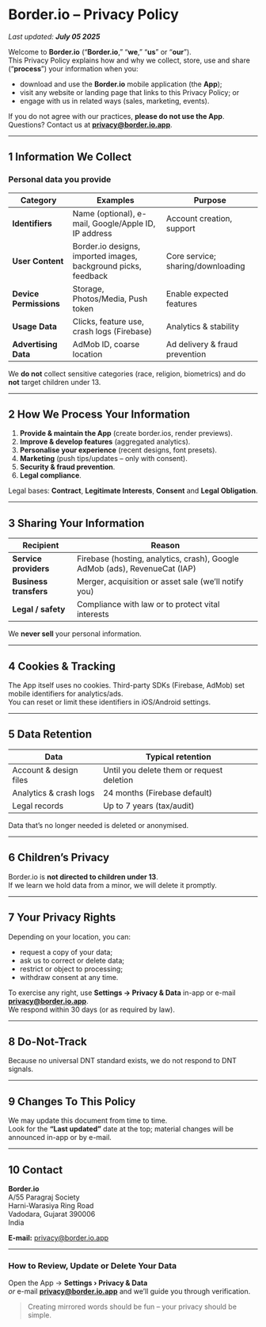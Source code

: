 # Border.io – Privacy Policy  
_Last updated: **July 05 2025**_

Welcome to **Border.io** (“**Border.io**,” “**we**,” “**us**” or “**our**”).  
This Privacy Policy explains how and why we collect, store, use and share (“**process**”) your information when you:

- download and use the **Border.io** mobile application (the **App**);
- visit any website or landing page that links to this Privacy Policy; or
- engage with us in related ways (sales, marketing, events).

If you do not agree with our practices, **please do not use the App**.  
Questions? Contact us at **privacy@border.io.app**.

---

## 1  Information We Collect

### Personal data you provide

| Category | Examples | Purpose |
|----------|----------|---------|
| **Identifiers** | Name (optional), e-mail, Google/Apple ID, IP address | Account creation, support |
| **User Content** | Border.io designs, imported images, background picks, feedback | Core service; sharing/downloading |
| **Device Permissions** | Storage, Photos/Media, Push token | Enable expected features |
| **Usage Data** | Clicks, feature use, crash logs (Firebase) | Analytics & stability |
| **Advertising Data** | AdMob ID, coarse location | Ad delivery & fraud prevention |

We **do not** collect sensitive categories (race, religion, biometrics) and do **not** target children under 13.

---

## 2  How We Process Your Information

1. **Provide & maintain the App** (create border.ios, render previews).  
2. **Improve & develop features** (aggregated analytics).  
3. **Personalise your experience** (recent designs, font presets).  
4. **Marketing** (push tips/updates – only with consent).  
5. **Security & fraud prevention**.  
6. **Legal compliance**.

Legal bases: **Contract**, **Legitimate Interests**, **Consent** and **Legal Obligation**.

---

## 3  Sharing Your Information

| Recipient | Reason |
|-----------|--------|
| **Service providers** | Firebase (hosting, analytics, crash), Google AdMob (ads), RevenueCat (IAP) |
| **Business transfers** | Merger, acquisition or asset sale (we’ll notify you) |
| **Legal / safety** | Compliance with law or to protect vital interests |

We **never sell** your personal information.

---

## 4  Cookies & Tracking

The App itself uses no cookies. Third-party SDKs (Firebase, AdMob) set mobile identifiers for analytics/ads.  
You can reset or limit these identifiers in iOS/Android settings.

---

## 5  Data Retention

| Data | Typical retention |
|------|-------------------|
| Account & design files | Until you delete them or request deletion |
| Analytics & crash logs | 24 months (Firebase default) |
| Legal records | Up to 7 years (tax/audit) |

Data that’s no longer needed is deleted or anonymised.

---

## 6  Children’s Privacy

Border.io is **not directed to children under 13**.  
If we learn we hold data from a minor, we will delete it promptly.

---

## 7  Your Privacy Rights

Depending on your location, you can:

- request a copy of your data;  
- ask us to correct or delete data;  
- restrict or object to processing;  
- withdraw consent at any time.

To exercise any right, use **Settings → Privacy & Data** in-app or e-mail **privacy@border.io.app**.  
We respond within 30 days (or as required by law).

---

## 8  Do-Not-Track

Because no universal DNT standard exists, we do not respond to DNT signals.

---

## 9  Changes To This Policy

We may update this document from time to time.  
Look for the **“Last updated”** date at the top; material changes will be announced in-app or by e-mail.

---

## 10  Contact

**Border.io**  
A/55 Paragraj Society  
Harni-Warasiya Ring Road  
Vadodara, Gujarat 390006  
India  

**E-mail:** privacy@border.io.app

---

### How to Review, Update or Delete Your Data

Open the App → **Settings › Privacy & Data**  
_or_ e-mail **privacy@border.io.app** and we’ll guide you through verification.

> Creating mirrored words should be fun – your privacy should be simple.
